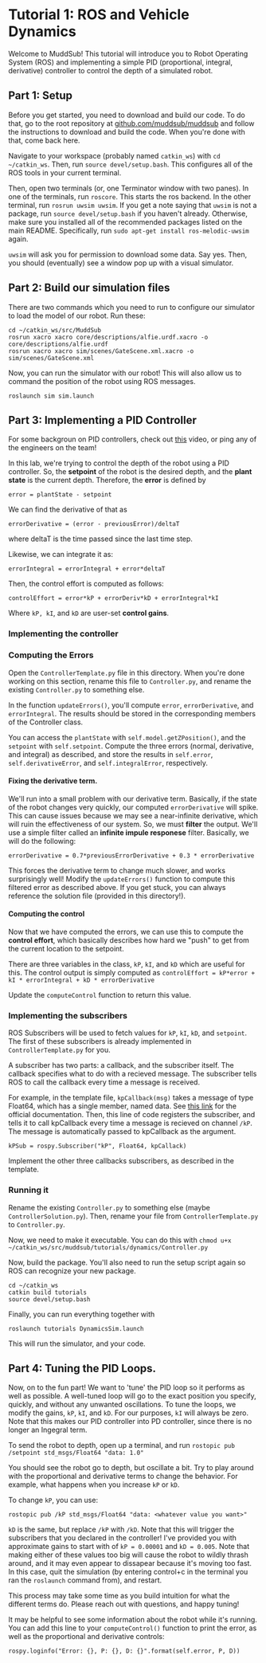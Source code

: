 # Tutorial 1: ROS and Vehicle Dynamics

Welcome to MuddSub! This tutorial will introduce you to Robot Operating System (ROS) and implementing a simple PID (proportional, integral, derivative) controller to control the depth of a simulated robot.


## Part 1: Setup
Before you get started, you need to download and build our code. To do that, go to the root repository at [github.com/muddsub/muddsub](github.com/muddsub/muddsub) and follow the
instructions to download and build the code. When you're done with that, come back here.

Navigate to your workspace (probably named `catkin_ws`) with `cd ~/catkin_ws`. Then, run `source devel/setup.bash`. This configures all of the ROS tools in your current terminal.

Then, open two terminals (or, one Terminator window with two panes). In one of the terminals, run `roscore`. This starts the ros backend. In the other terminal,
run `rosrun uwsim uwsim`. If you get a note saying that `uwsim` is not a package, run `source devel/setup.bash` if you haven't already. Otherwise, make
sure you installed all of the recommended packages listed on the main README. Specifically, run `sudo apt-get install ros-melodic-uwsim` again.

`uwsim` will ask you for permission to download some data. Say yes. Then, you should (eventually) see a window pop up with a visual simulator.

## Part 2: Build our simulation files

There are two commands which you need to run to configure our simulator to load the model of our robot. Run these:

```
cd ~/catkin_ws/src/MuddSub
rosrun xacro xacro core/descriptions/alfie.urdf.xacro -o core/descriptions/alfie.urdf
rosrun xacro xacro sim/scenes/GateScene.xml.xacro -o sim/scenes/GateScene.xml
```

Now, you can run the simulator with our robot! This will also allow us to command the position of the robot using ROS messages.

```
roslaunch sim sim.launch
```

## Part 3: Implementing a PID Controller

For some backgroun on PID controllers, check out [this](https://www.youtube.com/watch?v=wkfEZmsQqiA) video, or ping any of the engineers on the team!

In this lab, we're trying to control the depth of the robot using a PID controller. So, the __setpoint__ of the robot is the desired depth, and the __plant state__
is the current depth. Therefore, the __error__ is defined by

`error = plantState - setpoint`

We can find the derivative of that as

`errorDerivative = (error - previousError)/deltaT`

where deltaT is the time passed since the last time step.

Likewise, we can integrate it as:

`errorIntegral = errorIntegral + error*deltaT`

Then, the control effort is computed as follows:

`controlEffort = error*kP + errorDeriv*kD + errorIntegral*kI`

Where `kP, kI`, and `kD` are user-set __control gains__.

### Implementing the controller

### Computing the Errors

Open the `ControllerTemplate.py` file in this directory. When you're done working on this section, rename this file to `Controller.py`, and rename the existing `Controller.py` to something else.

In the function `updateErrors()`, you'll compute `error`, `errorDerivative`, and `errorIntegral`. The results should be stored in the corresponding
members of the Controller class.

You can access the `plantState` with `self.model.getZPosition()`, and the `setpoint` with `self.setpoint`. Compute the three errors (normal, derivative, and integral)
as described, and store the results in `self.error`, `self.derivativeError`, and `self.integralError`, respectively.


#### Fixing the derivative term.
We'll run into a small problem with our derivative term. Basically, if the state of the robot changes very quickly, our computed `errorDerivative` will spike.
This can cause issues because we may see a near-infinite derivative, which will ruin the effectiveness of our system. So, we must **filter** the output. We'll use
a simple filter called an __infinite impule responese__ filter. Basically, we will do the following:

`errorDerivative = 0.7*previousErrorDerivative + 0.3 * errorDerivative`

This forces the derivative term to change much slower, and works surprisingly well! Modify the `updateErrors()` function to compute this filtered error as described above.
If you get stuck, you can always reference the solution file (provided in this directory!).

#### Computing the control

Now that we have computed the errors, we can use this to compute the __control effort__, which basically describes how hard we "push" to get from the current
location to the setpoint.

There are three variables in the class, `kP`, `kI`, and `kD` which are useful for this. The control output is simply computed as
`controlEffort = kP*error + kI * errorIntegral + kD * errorDerivative`

Update the `computeControl` function to return this value.

### Implementing the subscribers

ROS Subscribers will be used to fetch values for `kP`, `kI`, `kD`, and `setpoint`. The first of these subscribers is already implemented in `ControllerTemplate.py` for you.

A subscriber has two parts: a callback, and the subscriber itself. The callback specifies what to do with a recieved message. The subscriber tells ROS to call the callback every time
a message is received.

For example, in the template file, `kpCallback(msg)` takes a message of type Float64, which has a single member, named data. See [this link](http://docs.ros.org/melodic/api/std_msgs/html/msg/Float64.html) for the official documentation.
Then, this line of code registers the subscriber, and tells it to call kpCallback every time a message is recieved on channel `/kP`. The message is automatically passed to kpCallback
as the argument.

`kPSub = rospy.Subscriber("kP", Float64, kpCallack)`

Implement the other three callbacks subscribers, as described in the template.


### Running it

Rename the existing `Controller.py` to something else (maybe `ControllerSolution.py`). Then, rename your file from `ControllerTemplate.py` to `Controller.py`.

Now, we need to make it executable. You can do this with `chmod u+x ~/catkin_ws/src/muddsub/tutorials/dynamics/Controller.py`

Now, build the package. You'll also need to run the setup script again so ROS can recognize your new package.

```
cd ~/catkin_ws
catkin build tutorials
source devel/setup.bash
```

Finally, you can run everything together with 

```
roslaunch tutorials DynamicsSim.launch
```

 This will run the simulator, and your code.

## Part 4: Tuning the PID Loops.

Now, on to the fun part! We want to 'tune' the PID loop so it performs as well as possible. A well-tuned loop will go to the exact position you specify,
quickly, and without any unwanted oscillations. To tune the loops, we modify the gains, `kP`, `kI`, and `kD`. For our purposes, `kI` will always be zero.
Note that this makes our PID controller into PD controller, since there is no longer an Ingegral term.

To send the robot to depth, open up a terminal, and run `rostopic pub /setpoint std_msgs/Float64 "data: 1.0"`

You should see the robot go to depth, but oscillate a bit. Try to play around with the proportional and derivative terms to change the behavior. For example, 
what happens when you increase `kP` or `kD`.

To change `kP`, you can use:

`rostopic pub /kP std_msgs/Float64 "data: <whatever value you want>"`

`kD` is the same, but replace `/kP` with `/kD`. Note that this will trigger the subscribers that you declared in the controller! I've provided you with approximate
gains to start with of `kP = 0.00001` and `kD = 0.005`. Note that making either of these values too big will cause the robot to wildly thrash around, and it
may even appear to dissapear because it's moving too fast. In this case, quit the simulation (by entering control+c in the terminal you ran the `roslaunch` command from),
and restart.

This process may take some time as you build intuition for what the different terms do. Please reach out with questions, and happy tuning!

It may be helpful to see some information about the robot while it's running. You can add this line to your `computeControl()` function to
print the error, as well as the proportional and derivative controls:

`rospy.loginfo("Error: {}, P: {}, D: {}".format(self.error, P, D))`
